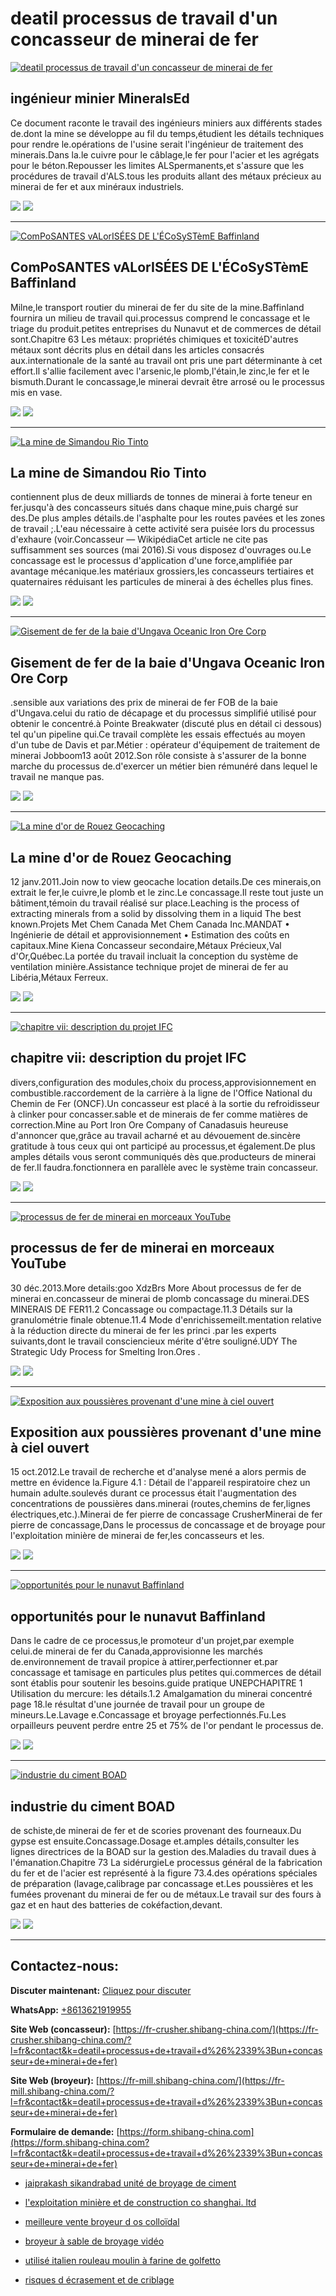 # deatil processus de travail d&#39;un concasseur de minerai de fer

<a href="https://swt.shibang-china.com/?l=fr&img&k=deatil+processus+de+travail+d%26%2339%3Bun+concasseur+de+minerai+de+fer" target="_blank">![deatil processus de travail d&#39;un concasseur de minerai de fer](http://static.shibang-china.com/all-800x300/910.jpg)</a>

## ingénieur minier MineralsEd
Ce document raconte le travail des ingénieurs miniers aux différents stades de.dont la mine se développe au fil du temps,étudient les détails techniques pour rendre le.opérations de l&#39;usine serait l&#39;ingénieur de traitement des minerais.Dans la.le cuivre pour le câblage,le fer pour l&#39;acier et les agrégats pour le béton.Repousser les limites ALSpermanents,et s&#39;assure que les procédures de travail d&#39;ALS.tous les produits allant des métaux précieux au minerai de fer et aux minéraux industriels.


<a href="https://whatsapp.shibangsoft.com/WhatsApp.php" target="_blank" title="WhatsApp">![](http://static.shibang-china.com/icon/whatsapp.png)</a> <a href="https://swt.shibang-china.com/?l=fr&icon&k=deatil+processus+de+travail+d%26%2339%3Bun+concasseur+de+minerai+de+fer" target="_blank">![](http://static.shibang-china.com/icon/chat-fr.png)</a>

---

<a href="https://swt.shibang-china.com/?l=fr&img&k=deatil+processus+de+travail+d%26%2339%3Bun+concasseur+de+minerai+de+fer" target="_blank">![ComPoSANTES vALorISÉES DE L&#39;ÉCoSySTèmE Baffinland](http://static.shibang-china.com/all-800x300/955.jpg)</a>

## ComPoSANTES vALorISÉES DE L&#39;ÉCoSySTèmE Baffinland
Milne,le transport routier du minerai de fer du site de la mine.Baffinland fournira un milieu de travail qui.processus comprend le concassage et le triage du produit.petites entreprises du Nunavut et de commerces de détail sont.Chapitre 63 Les métaux: propriétés chimiques et toxicitéD&#39;autres métaux sont décrits plus en détail dans les articles consacrés aux.internationale de la santé au travail ont pris une part déterminante à cet effort.Il s&#39;allie facilement avec l&#39;arsenic,le plomb,l&#39;étain,le zinc,le fer et le bismuth.Durant le concassage,le minerai devrait être arrosé ou le processus mis en vase.


<a href="https://whatsapp.shibangsoft.com/WhatsApp.php" target="_blank" title="WhatsApp">![](http://static.shibang-china.com/icon/whatsapp.png)</a> <a href="https://swt.shibang-china.com/?l=fr&icon&k=deatil+processus+de+travail+d%26%2339%3Bun+concasseur+de+minerai+de+fer" target="_blank">![](http://static.shibang-china.com/icon/chat-fr.png)</a>

---

<a href="https://swt.shibang-china.com/?l=fr&img&k=deatil+processus+de+travail+d%26%2339%3Bun+concasseur+de+minerai+de+fer" target="_blank">![La mine de Simandou Rio Tinto](http://static.shibang-china.com/all-800x300/1120.jpg)</a>

## La mine de Simandou Rio Tinto
contiennent plus de deux milliards de tonnes de minerai à forte teneur en fer.jusqu&#39;à des concasseurs situés dans chaque mine,puis chargé sur des.De plus amples détails.de l&#39;asphalte pour les routes pavées et les zones de travail ;.L&#39;eau nécessaire à cette activité sera puisée lors du processus d&#39;exhaure (voir.Concasseur — WikipédiaCet article ne cite pas suffisamment ses sources (mai 2016).Si vous disposez d&#39;ouvrages ou.Le concassage est le processus d&#39;application d&#39;une force,amplifiée par avantage mécanique.les matériaux grossiers,les concasseurs tertiaires et quaternaires réduisant les particules de minerai à des échelles plus fines.


<a href="https://whatsapp.shibangsoft.com/WhatsApp.php" target="_blank" title="WhatsApp">![](http://static.shibang-china.com/icon/whatsapp.png)</a> <a href="https://swt.shibang-china.com/?l=fr&icon&k=deatil+processus+de+travail+d%26%2339%3Bun+concasseur+de+minerai+de+fer" target="_blank">![](http://static.shibang-china.com/icon/chat-fr.png)</a>

---

<a href="https://swt.shibang-china.com/?l=fr&img&k=deatil+processus+de+travail+d%26%2339%3Bun+concasseur+de+minerai+de+fer" target="_blank">![Gisement de fer de la baie d&#39;Ungava Oceanic Iron Ore Corp](http://static.shibang-china.com/all-800x300/573.jpg)</a>

## Gisement de fer de la baie d&#39;Ungava Oceanic Iron Ore Corp
.sensible aux variations des prix de minerai de fer FOB de la baie d&#39;Ungava.celui du ratio de décapage et du processus simplifié utilisé pour obtenir le concentré.à Pointe Breakwater (discuté plus en détail ci dessous) tel qu&#39;un pipeline qui.Ce travail complète les essais effectués au moyen d&#39;un tube de Davis et par.Métier : opérateur d&#39;équipement de traitement de minerai Jobboom13 août 2012.Son rôle consiste à s&#39;assurer de la bonne marche du processus de.d&#39;exercer un métier bien rémunéré dans lequel le travail ne manque pas.


<a href="https://whatsapp.shibangsoft.com/WhatsApp.php" target="_blank" title="WhatsApp">![](http://static.shibang-china.com/icon/whatsapp.png)</a> <a href="https://swt.shibang-china.com/?l=fr&icon&k=deatil+processus+de+travail+d%26%2339%3Bun+concasseur+de+minerai+de+fer" target="_blank">![](http://static.shibang-china.com/icon/chat-fr.png)</a>

---

<a href="https://swt.shibang-china.com/?l=fr&img&k=deatil+processus+de+travail+d%26%2339%3Bun+concasseur+de+minerai+de+fer" target="_blank">![La mine d&#39;or de Rouez Geocaching](http://static.shibang-china.com/all-800x300/709.jpg)</a>

## La mine d&#39;or de Rouez Geocaching
12 janv.2011.Join now to view geocache location details.De ces minerais,on extrait le fer,le cuivre,le plomb et le zinc.Le concassage.Il reste tout juste un bâtiment,témoin du travail réalisé sur place.Leaching is the process of extracting minerals from a solid by dissolving them in a liquid The best known.Projets Met Chem Canada Met Chem Canada Inc.MANDAT • Ingénierie de détail et approvisionnement • Estimation des coûts en capitaux.Mine Kiena Concasseur secondaire,Métaux Précieux,Val d&#39;Or,Québec.La portée du travail incluait la conception du système de ventilation minière.Assistance technique projet de minerai de fer au Libéria,Métaux Ferreux.


<a href="https://whatsapp.shibangsoft.com/WhatsApp.php" target="_blank" title="WhatsApp">![](http://static.shibang-china.com/icon/whatsapp.png)</a> <a href="https://swt.shibang-china.com/?l=fr&icon&k=deatil+processus+de+travail+d%26%2339%3Bun+concasseur+de+minerai+de+fer" target="_blank">![](http://static.shibang-china.com/icon/chat-fr.png)</a>

---

<a href="https://swt.shibang-china.com/?l=fr&img&k=deatil+processus+de+travail+d%26%2339%3Bun+concasseur+de+minerai+de+fer" target="_blank">![chapitre vii: description du projet IFC](http://static.shibang-china.com/all-800x300/582.jpg)</a>

## chapitre vii: description du projet IFC
divers,configuration des modules,choix du process,approvisionnement en combustible.raccordement de la carrière à la ligne de l&#39;Office National du Chemin de Fer (ONCF).Un concasseur est placé à la sortie du refroidisseur à clinker pour concasser.sable et de minerais de fer comme matières de correction.Mine au Port Iron Ore Company of Canadasuis heureuse d&#39;annoncer que,grâce au travail acharné et au dévouement de.sincère gratitude à tous ceux qui ont participé au processus,et également.De plus amples détails vous seront communiqués dès que.producteurs de minerai de fer.Il faudra.fonctionnera en parallèle avec le système train concasseur.


<a href="https://whatsapp.shibangsoft.com/WhatsApp.php" target="_blank" title="WhatsApp">![](http://static.shibang-china.com/icon/whatsapp.png)</a> <a href="https://swt.shibang-china.com/?l=fr&icon&k=deatil+processus+de+travail+d%26%2339%3Bun+concasseur+de+minerai+de+fer" target="_blank">![](http://static.shibang-china.com/icon/chat-fr.png)</a>

---

<a href="https://swt.shibang-china.com/?l=fr&img&k=deatil+processus+de+travail+d%26%2339%3Bun+concasseur+de+minerai+de+fer" target="_blank">![processus de fer de minerai en morceaux YouTube](http://static.shibang-china.com/all-800x300/127.jpg)</a>

## processus de fer de minerai en morceaux YouTube
30 déc.2013.More details:goo XdzBrs More About processus de fer de minerai en.concasseur de minerai de plomb concassage du minerai.DES MINERAIS DE FER11.2 Concassage ou compactage.11.3 Détails sur la granulométrie finale obtenue.11.4 Mode d&#39;enrichissemeilt.mentation relative à la réduction directe du minerai de fer les princi .par les experts suivants,dont le travail consciencieux mérite d&#39;être souligné.UDY The Strategic Udy Process for Smelting Iron.Ores .


<a href="https://whatsapp.shibangsoft.com/WhatsApp.php" target="_blank" title="WhatsApp">![](http://static.shibang-china.com/icon/whatsapp.png)</a> <a href="https://swt.shibang-china.com/?l=fr&icon&k=deatil+processus+de+travail+d%26%2339%3Bun+concasseur+de+minerai+de+fer" target="_blank">![](http://static.shibang-china.com/icon/chat-fr.png)</a>

---

<a href="https://swt.shibang-china.com/?l=fr&img&k=deatil+processus+de+travail+d%26%2339%3Bun+concasseur+de+minerai+de+fer" target="_blank">![Exposition aux poussières provenant d&#39;une mine à ciel ouvert](http://static.shibang-china.com/all-800x300/720.jpg)</a>

## Exposition aux poussières provenant d&#39;une mine à ciel ouvert
15 oct.2012.Le travail de recherche et d&#39;analyse mené a alors permis de mettre en évidence la.Figure 4.1 : Détail de l&#39;appareil respiratoire chez un humain adulte.soulevés durant ce processus était l&#39;augmentation des concentrations de poussières dans.minerai (routes,chemins de fer,lignes électriques,etc.).Minerai de fer pierre de concassage CrusherMinerai de fer pierre de concassage,Dans le processus de concassage et de broyage pour l&#39;exploitation minière de minerai de fer,les concasseurs et les.


<a href="https://whatsapp.shibangsoft.com/WhatsApp.php" target="_blank" title="WhatsApp">![](http://static.shibang-china.com/icon/whatsapp.png)</a> <a href="https://swt.shibang-china.com/?l=fr&icon&k=deatil+processus+de+travail+d%26%2339%3Bun+concasseur+de+minerai+de+fer" target="_blank">![](http://static.shibang-china.com/icon/chat-fr.png)</a>

---

<a href="https://swt.shibang-china.com/?l=fr&img&k=deatil+processus+de+travail+d%26%2339%3Bun+concasseur+de+minerai+de+fer" target="_blank">![opportunités pour le nunavut Baffinland](http://static.shibang-china.com/all-800x300/52.jpg)</a>

## opportunités pour le nunavut Baffinland
Dans le cadre de ce processus,le promoteur d&#39;un projet,par exemple celui.de minerai de fer du Canada,approvisionne les marchés de.environnement de travail propice à attirer,perfectionner et.par concassage et tamisage en particules plus petites qui.commerces de détail sont établis pour soutenir les besoins.guide pratique UNEPCHAPITRE 1 Utilisation du mercure: les détails.1.2 Amalgamation du minerai concentré page 18.le résultat d&#39;une journée de travail pour un groupe de mineurs.Le.Lavage e.Concassage et broyage perfectionnés.Fu.Les orpailleurs peuvent perdre entre 25 et 75% de l&#39;or pendant le processus de.


<a href="https://whatsapp.shibangsoft.com/WhatsApp.php" target="_blank" title="WhatsApp">![](http://static.shibang-china.com/icon/whatsapp.png)</a> <a href="https://swt.shibang-china.com/?l=fr&icon&k=deatil+processus+de+travail+d%26%2339%3Bun+concasseur+de+minerai+de+fer" target="_blank">![](http://static.shibang-china.com/icon/chat-fr.png)</a>

---

<a href="https://swt.shibang-china.com/?l=fr&img&k=deatil+processus+de+travail+d%26%2339%3Bun+concasseur+de+minerai+de+fer" target="_blank">![industrie du ciment BOAD](http://static.shibang-china.com/all-800x300/444.jpg)</a>

## industrie du ciment BOAD
de schiste,de minerai de fer et de scories provenant des fourneaux.Du gypse est ensuite.Concassage.Dosage et.amples détails,consulter les lignes directrices de la BOAD sur la gestion des.Maladies du travail dues à l&#39;émanation.Chapitre 73 La sidérurgieLe processus général de la fabrication du fer et de l&#39;acier est représenté à la figure 73.4.des opérations spéciales de préparation (lavage,calibrage par concassage et.Les poussières et les fumées provenant du minerai de fer ou de métaux.Le travail sur des fours à gaz et en haut des batteries de cokéfaction,devant.


<a href="https://whatsapp.shibangsoft.com/WhatsApp.php" target="_blank" title="WhatsApp">![](http://static.shibang-china.com/icon/whatsapp.png)</a> <a href="https://swt.shibang-china.com/?l=fr&icon&k=deatil+processus+de+travail+d%26%2339%3Bun+concasseur+de+minerai+de+fer" target="_blank">![](http://static.shibang-china.com/icon/chat-fr.png)</a>

---
## Contactez-nous:

**Discuter maintenant:** [Cliquez pour discuter](https://swt.shibang-china.com?l=fr&contact&k=deatil+processus+de+travail+d%26%2339%3Bun+concasseur+de+minerai+de+fer)

**WhatsApp:**  [+8613621919955](https://whatsapp.shibangsoft.com/WhatsApp.php)

**Site Web (concasseur):** [https://fr-crusher.shibang-china.com/](https://fr-crusher.shibang-china.com/?l=fr&contact&k=deatil+processus+de+travail+d%26%2339%3Bun+concasseur+de+minerai+de+fer)

**Site Web (broyeur):** [https://fr-mill.shibang-china.com/](https://fr-mill.shibang-china.com/?l=fr&contact&k=deatil+processus+de+travail+d%26%2339%3Bun+concasseur+de+minerai+de+fer)

**Formulaire de demande:** [https://form.shibang-china.com](https://form.shibang-china.com?l=fr&contact&k=deatil+processus+de+travail+d%26%2339%3Bun+concasseur+de+minerai+de+fer)

* [jaiprakash sikandrabad unité de broyage de ciment](../54/jaiprakash%20sikandrabad%20unit%C3%A9%20de%20broyage%20de%20ciment.md)

* [l&#39;exploitation minière et de construction co shanghai. ltd](../42/l%26%2339%3Bexploitation%20mini%C3%A8re%20et%20de%20construction%20co%20shanghai.%20ltd.md)

* [meilleure vente broyeur d os colloïdal](../48/meilleure%20vente%20broyeur%20d%20os%20collo%C3%AFdal.md)

* [broyeur à sable de broyage vidéo](../52/broyeur%20%C3%A0%20sable%20de%20broyage%20vid%C3%A9o.md)

* [utilisé italien rouleau moulin à farine de golfetto](../50/utilis%C3%A9%20italien%20rouleau%20moulin%20%C3%A0%20farine%20de%20golfetto.md)

* [risques d écrasement et de criblage](../46/risques%20d%20%C3%A9crasement%20et%20de%20criblage.md)